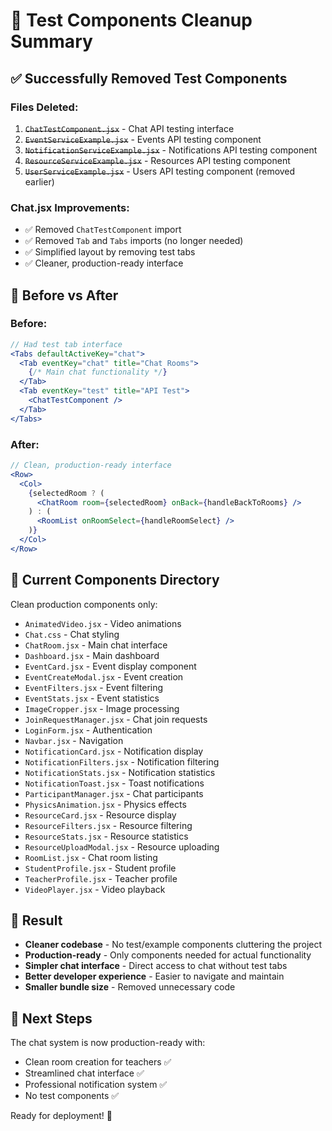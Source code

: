 # 🧹 Test Components Cleanup Summary

## ✅ **Successfully Removed Test Components**

### **Files Deleted:**

1. ~~`ChatTestComponent.jsx`~~ - Chat API testing interface
2. ~~`EventServiceExample.jsx`~~ - Events API testing component
3. ~~`NotificationServiceExample.jsx`~~ - Notifications API testing component
4. ~~`ResourceServiceExample.jsx`~~ - Resources API testing component
5. ~~`UserServiceExample.jsx`~~ - Users API testing component (removed earlier)

### **Chat.jsx Improvements:**

- ✅ Removed `ChatTestComponent` import
- ✅ Removed `Tab` and `Tabs` imports (no longer needed)
- ✅ Simplified layout by removing test tabs
- ✅ Cleaner, production-ready interface

## 🔄 **Before vs After**

### **Before:**

```jsx
// Had test tab interface
<Tabs defaultActiveKey="chat">
  <Tab eventKey="chat" title="Chat Rooms">
    {/* Main chat functionality */}
  </Tab>
  <Tab eventKey="test" title="API Test">
    <ChatTestComponent />
  </Tab>
</Tabs>
```

### **After:**

```jsx
// Clean, production-ready interface
<Row>
  <Col>
    {selectedRoom ? (
      <ChatRoom room={selectedRoom} onBack={handleBackToRooms} />
    ) : (
      <RoomList onRoomSelect={handleRoomSelect} />
    )}
  </Col>
</Row>
```

## 📁 **Current Components Directory**

Clean production components only:

- `AnimatedVideo.jsx` - Video animations
- `Chat.css` - Chat styling
- `ChatRoom.jsx` - Main chat interface
- `Dashboard.jsx` - Main dashboard
- `EventCard.jsx` - Event display component
- `EventCreateModal.jsx` - Event creation
- `EventFilters.jsx` - Event filtering
- `EventStats.jsx` - Event statistics
- `ImageCropper.jsx` - Image processing
- `JoinRequestManager.jsx` - Chat join requests
- `LoginForm.jsx` - Authentication
- `Navbar.jsx` - Navigation
- `NotificationCard.jsx` - Notification display
- `NotificationFilters.jsx` - Notification filtering
- `NotificationStats.jsx` - Notification statistics
- `NotificationToast.jsx` - Toast notifications
- `ParticipantManager.jsx` - Chat participants
- `PhysicsAnimation.jsx` - Physics effects
- `ResourceCard.jsx` - Resource display
- `ResourceFilters.jsx` - Resource filtering
- `ResourceStats.jsx` - Resource statistics
- `ResourceUploadModal.jsx` - Resource uploading
- `RoomList.jsx` - Chat room listing
- `StudentProfile.jsx` - Student profile
- `TeacherProfile.jsx` - Teacher profile
- `VideoPlayer.jsx` - Video playback

## 🎯 **Result**

- **Cleaner codebase** - No test/example components cluttering the project
- **Production-ready** - Only components needed for actual functionality
- **Simpler chat interface** - Direct access to chat without test tabs
- **Better developer experience** - Easier to navigate and maintain
- **Smaller bundle size** - Removed unnecessary code

## 🚀 **Next Steps**

The chat system is now production-ready with:

- Clean room creation for teachers ✅
- Streamlined chat interface ✅
- Professional notification system ✅
- No test components ✅

Ready for deployment! 🌟
